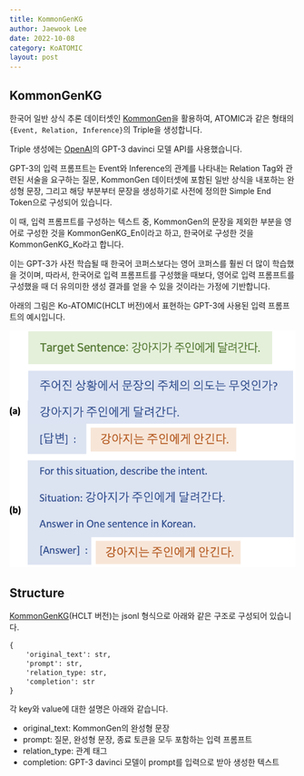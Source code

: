 ```yaml
---
title: KommonGenKG
author: Jaewook Lee
date: 2022-10-08
category: KoATOMIC
layout: post
---
```


## KommonGenKG
한국어 일반 상식 추론 데이터셋인 [KommonGen][1]을 활용하여, ATOMIC과 같은 형태의 `{Event, Relation, Inference}`의 Triple을 생성합니다.

Triple 생성에는 [OpenAI][1]의 GPT-3 davinci 모델 API를 사용했습니다.

GPT-3의 입력 프롬프트는 Event와 Inference의 관계를 나타내는 Relation Tag와 관련된 서술을 요구하는 질문, KommonGen 데이터셋에 포함된 일반 상식을 내포하는 완성형 문장, 그리고 해당 부분부터 문장을 생성하기로 사전에 정의한 Simple End Token으로 구성되어 있습니다.

이 때, 입력 프롬프트를 구성하는 텍스트 중, KommonGen의 문장을 제외한 부분을 영어로 구성한 것을 KommonGenKG_En이라고 하고, 한국어로 구성한 것을 KommonGenKG_Ko라고 합니다.

이는 GPT-3가 사전 학습될 때 한국어 코퍼스보다는 영어 코퍼스를 훨씬 더 많이 학습했을 것이며, 따라서, 한국어로 입력 프롬프트를 구성했을 때보다, 영어로 입력 프롬프트를 구성했을 때 더 유의미한 생성 결과를 얻을 수 있을 것이라는 가정에 기반합니다.

아래의 그림은 Ko-ATOMIC(HCLT 버전)에서 표현하는 GPT-3에 사용된 입력 프롬프트의 예시입니다.

![example](./img_ko_en_prompt.png)

## Structure
[KommonGenKG][3](HCLT 버전)는 jsonl 형식으로 아래와 같은 구조로 구성되어 있습니다.

```
{
    'original_text': str,
    'prompt': str,
    'relation_type: str,
    'completion': str
}
```
각 key와 value에 대한 설명은 아래와 같습니다.
- original_text: KommonGen의 완성형 문장
- prompt: 질문, 완성형 문장, 종료 토큰을 모두 포함하는 입력 프롬프트
- relation_type: 관계 태그
- completion: GPT-3 davinci 모델이 prompt를 입력으로 받아 생성한 텍스트



[1]: https://github.com/nlpai-lab/KommonGen
[2]: https://beta.openai.com/overview
[3]: https://github.com/jooinjang/Ko-ATOMIC/tree/main/KommonnGenKG